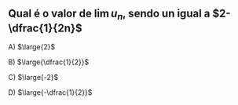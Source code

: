 ## Qual é o valor de $\lim{u_n}$, sendo un igual a $2-\dfrac{1}{2n}$
A) $\large{2}$

B) $\large{\dfrac{1}{2}}$

C) $\large{-2}$

D) $\large{-\dfrac{1}{2}}$


